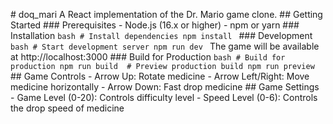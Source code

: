 #   d o q _ m a r i 
 
 A   R e a c t   i m p l e m e n t a t i o n   o f   t h e   D r .   M a r i o   g a m e   c l o n e . 
 
 # #   G e t t i n g   S t a r t e d 
 
 # # #   P r e r e q u i s i t e s 
 
 -   N o d e . j s   ( 1 6 . x   o r   h i g h e r ) 
 -   n p m   o r   y a r n 
 
 # # #   I n s t a l l a t i o n 
 
 ` ` ` b a s h 
 #   I n s t a l l   d e p e n d e n c i e s 
 n p m   i n s t a l l 
 ` ` ` 
 
 # # #   D e v e l o p m e n t 
 
 ` ` ` b a s h 
 #   S t a r t   d e v e l o p m e n t   s e r v e r 
 n p m   r u n   d e v 
 ` ` ` 
 
 T h e   g a m e   w i l l   b e   a v a i l a b l e   a t   h t t p : / / l o c a l h o s t : 3 0 0 0 
 
 # # #   B u i l d   f o r   P r o d u c t i o n 
 
 ` ` ` b a s h 
 #   B u i l d   f o r   p r o d u c t i o n 
 n p m   r u n   b u i l d 
 
 #   P r e v i e w   p r o d u c t i o n   b u i l d 
 n p m   r u n   p r e v i e w 
 ` ` ` 
 
 # #   G a m e   C o n t r o l s 
 
 -   A r r o w   U p :   R o t a t e   m e d i c i n e 
 -   A r r o w   L e f t / R i g h t :   M o v e   m e d i c i n e   h o r i z o n t a l l y 
 -   A r r o w   D o w n :   F a s t   d r o p   m e d i c i n e 
 
 # #   G a m e   S e t t i n g s 
 
 -   G a m e   L e v e l   ( 0 - 2 0 ) :   C o n t r o l s   d i f f i c u l t y   l e v e l 
 -   S p e e d   L e v e l   ( 0 - 6 ) :   C o n t r o l s   t h e   d r o p   s p e e d   o f   m e d i c i n e 